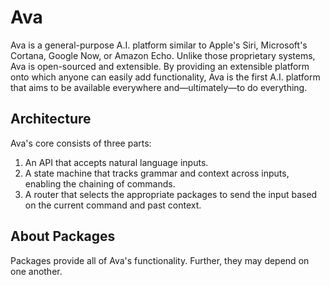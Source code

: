 # Ava

Ava is a general-purpose A.I. platform similar to Apple's Siri, Microsoft's Cortana, Google Now, or Amazon Echo.  Unlike those proprietary systems, Ava is open-sourced and extensible. By providing an extensible platform onto which anyone can easily add functionality, Ava is the first A.I. platform that aims to be available everywhere and—ultimately—to do everything.

## Architecture

Ava's core consists of three parts:

1. An API that accepts natural language inputs.
1. A state machine that tracks grammar and context across inputs, enabling the chaining of commands.
1. A router that selects the appropriate packages to send the input based on the current command and past context.

## About Packages

Packages provide all of Ava's functionality. Further, they may depend on one another.
